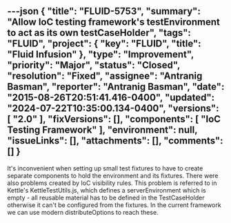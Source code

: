 ---json
{
  "title": "FLUID-5753",
  "summary": "Allow IoC testing framework's testEnvironment to act as its own testCaseHolder",
  "tags": "FLUID",
  "project": {
    "key": "FLUID",
    "title": "Fluid Infusion"
  },
  "type": "Improvement",
  "priority": "Major",
  "status": "Closed",
  "resolution": "Fixed",
  "assignee": "Antranig Basman",
  "reporter": "Antranig Basman",
  "date": "2015-08-26T20:51:41.416-0400",
  "updated": "2024-07-22T10:35:00.134-0400",
  "versions": [
    "2.0"
  ],
  "fixVersions": [],
  "components": [
    "IoC Testing Framework"
  ],
  "environment": null,
  "issueLinks": [],
  "attachments": [],
  "comments": []
}
---
It's inconvenient when setting up small test fixtures to have to create separate components to hold the environment and its fixtures. There were also problems created by IoC visibility rules. This problem is referred to in Kettle's KettleTestUtils.js, which defines a serverEnvironment which is empty - all reusable material has to be defined in the TestCaseHolder otherwise it can't be configured from the fixtures. In the current framework we can use modern distributeOptions to reach these.

        